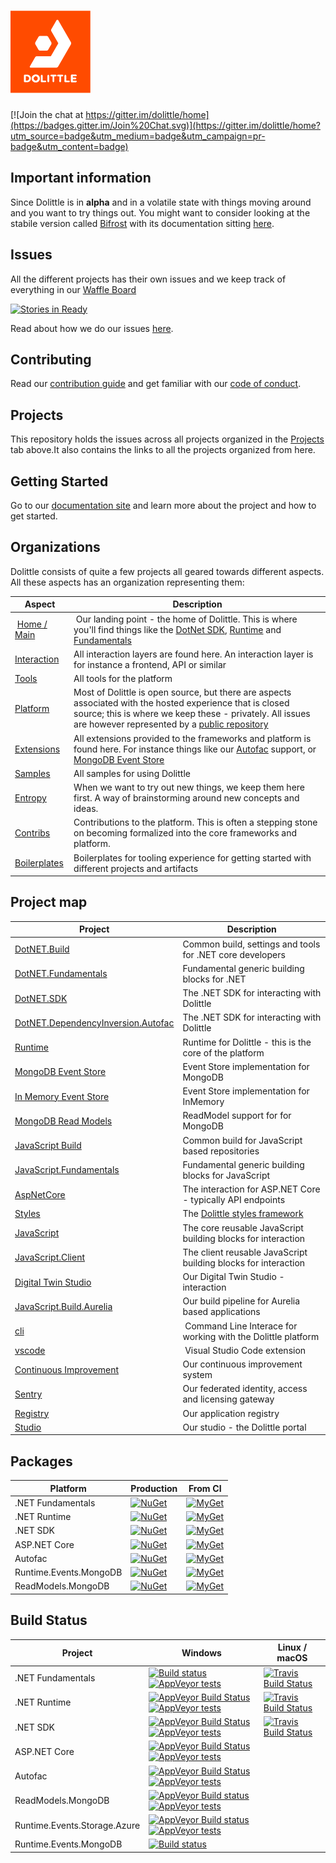 # ![Dolittle Logo](Media/Logo.png)

[![Join the chat at https://gitter.im/dolittle/home](https://badges.gitter.im/Join%20Chat.svg)](https://gitter.im/dolittle/home?utm_source=badge&utm_medium=badge&utm_campaign=pr-badge&utm_content=badge)

## Important information

Since Dolittle is in **alpha** and in a volatile state with things moving around and you want to try things out. You might want to consider looking at the stabile version called [Bifrost](https://github.com/dolittle/bifrost) with its documentation sitting [here](http://www.dolittle.io/bifrost).

## Issues

All the different projects has their own issues and we keep track of everything in our [Waffle Board](https://waffle.io/dolittle/home)

[![Stories in Ready](https://badge.waffle.io/dolittle/home.png?label=ready&title=Ready)](http://waffle.io/dolittle/home)

Read about how we do our issues [here](./issues.md).

## Contributing

Read our [contribution guide](http://www.dolittle.io/Articles/contributing.html) and get familiar with our [code of conduct](CODE_OF_CONDUCT.md).

## Projects

This repository holds the issues across all projects organized in the [Projects](https://github.com/dolittle/Home/projects) tab above.It also contains the links to all the projects organized from here.

## Getting Started

Go to our [documentation site](http://www.dolittle.io) and learn more about the project and how to get started.

## Organizations

Dolittle consists of quite a few projects all geared towards different aspects. All these aspects has an organization representing them:

| Aspect | Description |
| ------ | ----------- |
| [Home / Main](https://github.com/dolittle) | Our landing point - the home of Dolittle. This is where you'll find things like the [DotNet SDK](http://github.com/dolittle/dotnet.sdk), [Runtime](http://github.com/dolittle/runtime) and [Fundamentals](http://github.com/dolittle/dotnet.fundamentals) |
| [Interaction](https://github.com/dolittle-interaction) | All interaction layers are found here. An interaction layer is for instance a frontend, API or similar |
| [Tools](https://github.com/dolittle-tools) | All tools for the platform |
| [Platform](https://github.com/dolittle-platform) | Most of Dolittle is open source, but there are aspects associated with the hosted experience that is closed source; this is where we keep these - privately. All issues are however represented by a [public repository](https://github.com/dolittle-platform/home) |
| [Extensions](https://github.com/dolittle-extensions) | All extensions provided to the frameworks and platform is found here. For instance things like our [Autofac](https://github.com/dolittle-extensions/DotNET.DependencyInversion.Autofac) support, or [MongoDB Event Store](https://github.com/dolittle-extensions/Runtime.Events.MongoDB) |
| [Samples](https://github.com/dolittle-samples) | All samples for using Dolittle |
| [Entropy](https://github.com/dolittle-entropy) | When we want to try out new things, we keep them here first. A way of brainstorming around new concepts and ideas. |
| [Contribs](https://github.com/dolittle-contribs) | Contributions to the platform. This is often a stepping stone on becoming formalized into the core frameworks and platform. |
| [Boilerplates](https://github.com/dolittle-boilerplates) | Boilerplates for tooling experience for getting started with different projects and artifacts |

## Project map

| Project | Description |
| ------- | ----------- |
| [DotNET.Build](https://github.com/dolittle/dotnet.build) | Common build, settings and tools for .NET core developers |
| [DotNET.Fundamentals](https://github.com/dolittle/dotnet.fundamentals) | Fundamental generic building blocks for .NET |
| [DotNET.SDK](https://github.com/dolittle/dotnet.sdk) | The .NET SDK for interacting with Dolittle |
| [DotNET.DependencyInversion.Autofac](https://github.com/dolittle-extensions/DotNET.DependencyInversion.Autofac.sdk) | The .NET SDK for interacting with Dolittle |
| [Runtime](https://github.com/dolittle/runtime) | Runtime for Dolittle - this is the core of the platform |
| [MongoDB Event Store](https://github.com/dolittle-extensions/Runtime.Events.MongoDB) | Event Store implementation for MongoDB |
| [In Memory Event Store](https://github.com/dolittle-extensions/Runtime.Events.InMemory) | Event Store implementation for InMemory |
| [MongoDB Read Models](https://github.com/dolittle-extensions/ReadModels.MongoDB) | ReadModel support for for MongoDB |
| [JavaScript Build](https://github.com/dolittle/JavaScript.Build) | Common build for JavaScript based repositories |
| [JavaScript.Fundamentals](https://github.com/dolittle/JavaScript.Fundamentals) | Fundamental generic building blocks for JavaScript |
| [AspNetCore](https://github.com/dolittle-interaction/AspNetCore) | The interaction for ASP.NET Core - typically API endpoints |
| [Styles](https://github.com/dolittle-interaction/Dolittle.styles) | The [Dolittle styles framework](http://styles.dolittle.io) |
| [JavaScript](https://github.com/dolittle-interaction/JavaScript) | The core reusable JavaScript building blocks for interaction |
| [JavaScript.Client](https://github.com/dolittle-interaction/JavaScript.Client) | The client reusable JavaScript building blocks for interaction |
| [Digital Twin Studio](https://github.com/dolittle-interaction/digital_twin_studio) | Our Digital Twin Studio - interaction |
| [JavaScript.Build.Aurelia](https://github.com/dolittle-interaction/JavaScript.Build.Aurelia) | Our build pipeline for Aurelia based applications |
| [cli](https://github.com/dolittle-tools/cli) | Command Line Interace for working with the Dolittle platform |
| [vscode](https://github.com/dolittle-tools/vscode) | Visual Studio Code extension |
| [Continuous Improvement](https://github.com/dolittle-platform/continuous_improvement) | Our continuous improvement system |
| [Sentry](https://github.com/dolittle-platform/sentry) | Our federated identity, access and licensing gateway |
| [Registry](https://github.com/dolittle/registry) | Our application registry |
| [Studio](https://github.com/dolittle/studio) | Our studio - the Dolittle portal |

## Packages

| Platform | Production   | From CI  |
| ------- | ------- | ------ |
| .NET Fundamentals | [![NuGet](https://img.shields.io/nuget/v/dolittle.Assemblies.svg)](https://www.nuget.org/packages?q=dolittle) | [![MyGet](https://img.shields.io/myget/dolittle/vpre/dolittle.Assemblies.svg)](https://www.myget.org/gallery/dolittle) |
| .NET Runtime | [![NuGet](https://img.shields.io/nuget/v/dolittle.Runtime.Events.svg)](https://www.nuget.org/packages?q=dolittle.Runtime) | [![MyGet](https://img.shields.io/myget/dolittle/vpre/dolittle.Runtime.Events.svg)](https://www.myget.org/gallery/dolittle) |
| .NET SDK | [![NuGet](https://img.shields.io/nuget/v/dolittle.svg)](https://www.nuget.org/packages?q=dolittle.sdk.commands) | [![MyGet](https://img.shields.io/myget/dolittle/vpre/dolittle.sdk.commands.svg)](https://www.myget.org/gallery/dolittle) |
| ASP.NET Core | [![NuGet](https://img.shields.io/nuget/v/dolittle.aspnetcore.commands.svg)](https://www.nuget.org/packages?q=dolittle.aspnetcore) | [![MyGet](https://img.shields.io/myget/dolittle/vpre/dolittle.aspnetcore.commands.svg)](https://www.myget.org/gallery/dolittle) |
| Autofac | [![NuGet](https://img.shields.io/nuget/v/dolittle.dependencyinversion.autofac.svg)](https://www.nuget.org/packages?q=dolittle.dependencyinversion.autofac) | [![MyGet](https://img.shields.io/myget/dolittle/vpre/dolittle.dependencyinversion.autofac.svg)](https://www.myget.org/gallery/dolittle) |
| Runtime.Events.MongoDB | [![NuGet](https://img.shields.io/nuget/v/dolittle.runtine.events.mongodb.svg)](https://www.nuget.org/packages?q=dolittle.runtime.events.mongodb) | [![MyGet](https://img.shields.io/myget/dolittle/vpre/dolittle.runtime.events.mongodb.svg)](https://www.myget.org/gallery/dolittle) |
| ReadModels.MongoDB | [![NuGet](https://img.shields.io/nuget/v/dolittle.readmodels.mongodb.svg)](https://www.nuget.org/packages?q=dolittle.readmodels.mongodb) | [![MyGet](https://img.shields.io/myget/dolittle/vpre/dolittle.readmodels.mongodb.svg)](https://www.myget.org/gallery/dolittle) |

## Build Status

| Project | Windows | Linux / macOS |
| -------- | ------ | ------------- |
| .NET Fundamentals | [![Build status](https://ci.appveyor.com/api/projects/status/r53j9v19idi903ol?svg=true)](https://ci.appveyor.com/project/Dolittle/dotnet-fundamentals) [![AppVeyor tests](https://img.shields.io/appveyor/tests/Dolittle/dotnet-fundamentals.svg)]() | [![Travis Build Status](https://travis-ci.org/dolittle/DotNET.Fundamentals.svg?branch=master)](https://travis-ci.org/dolittle/DotNET.Fundamentals) |
| .NET Runtime | [![AppVeyor Build Status](https://ci.appveyor.com/api/projects/status/83b4tlt2euskb582?svg=true)](https://ci.appveyor.com/project/Dolittle/dotnet-runtime) [![AppVeyor tests](https://img.shields.io/appveyor/tests/Dolittle/dotnet-runtime.svg)]() | [![Travis Build Status](https://travis-ci.org/dolittle/DotNET.Runtime.svg?branch=master)](https://travis-ci.org/dolittle/DotNET.Runtime) |
| .NET SDK | [![AppVeyor Build Status](https://ci.appveyor.com/api/projects/status/umi5t4qs6stw9uud?svg=true)](https://ci.appveyor.com/project/Dolittle/core) [![AppVeyor tests](https://img.shields.io/appveyor/tests/Dolittle/core.svg)]() | [![Travis Build Status](https://travis-ci.org/dolittle/DotNET.SDK.svg?branch=master)](https://travis-ci.org/dolittle/DotNET.SDK) |
| ASP.NET Core | [![AppVeyor Build Status](https://ci.appveyor.com/api/projects/status/r2q9b9ya1vygyx9o?svg=true)](https://ci.appveyor.com/project/Dolittle/aspnetcore) [![AppVeyor tests](https://img.shields.io/appveyor/tests/Dolittle/aspnetcore.svg)]() |  |
| Autofac | [![AppVeyor Build Status](https://ci.appveyor.com/api/projects/status/cijukudqo5wobrst?svg=true)](https://ci.appveyor.com/project/Dolittle/dotnet-dependencyinversion-autofac) [![AppVeyor tests](https://img.shields.io/appveyor/tests/Dolittle/dotnet-dependencyinversion-autofac.svg)]() |  |
| ReadModels.MongoDB | [![AppVeyor Build status](https://ci.appveyor.com/api/projects/status/s95va5xrrg57sfdp?svg=true)](https://ci.appveyor.com/project/Dolittle/readmodels-mongodb) [![AppVeyor tests](https://img.shields.io/appveyor/tests/Dolittle/readmodels-mongodb.svg)]() |  |
| Runtime.Events.Storage.Azure | [![AppVeyor Build status](https://ci.appveyor.com/api/projects/status/ykb6utw13tn0qbkm?svg=true)](https://ci.appveyor.com/project/Dolittle/runtime-events-storage-azure) [![AppVeyor tests](https://img.shields.io/appveyor/tests/Dolittle/runtime-events-storage-azure.svg)]() |  |
| Runtime.Events.MongoDB | [![Build status](https://ci.appveyor.com/api/projects/status/kjtjm9bol8xl9c62?svg=true)](https://ci.appveyor.com/project/Dolittle/runtime-events-mongodb) | |
